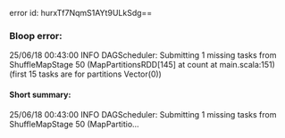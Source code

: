 error id: hurxTf7NqmS1AYt9ULkSdg==
### Bloop error:

25/06/18 00:43:00 INFO DAGScheduler: Submitting 1 missing tasks from ShuffleMapStage 50 (MapPartitionsRDD[145] at count at main.scala:151) (first 15 tasks are for partitions Vector(0))
#### Short summary: 

25/06/18 00:43:00 INFO DAGScheduler: Submitting 1 missing tasks from ShuffleMapStage 50 (MapPartitio...